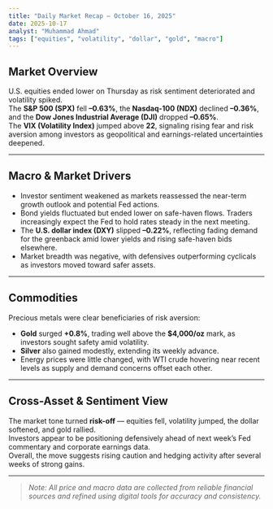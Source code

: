 ```yaml
---
title: "Daily Market Recap — October 16, 2025"
date: 2025-10-17
analyst: "Muhammad Ahmad"
tags: ["equities", "volatility", "dollar", "gold", "macro"]
---
```


## Market Overview

U.S. equities ended lower on Thursday as risk sentiment deteriorated and volatility spiked.  
The **S&P 500 (SPX)** fell **–0.63%**, the **Nasdaq-100 (NDX)** declined **–0.36%**, and the **Dow Jones Industrial Average (DJI)** dropped **–0.65%**.  
The **VIX (Volatility Index)** jumped above **22**, signaling rising fear and risk aversion among investors as geopolitical and earnings-related uncertainties deepened.

---

## Macro & Market Drivers

- Investor sentiment weakened as markets reassessed the near-term growth outlook and potential Fed actions.  
- Bond yields fluctuated but ended lower on safe-haven flows. Traders increasingly expect the Fed to hold rates steady in the next meeting.  
- The **U.S. dollar index (DXY)** slipped **–0.22%**, reflecting fading demand for the greenback amid lower yields and rising safe-haven bids elsewhere.  
- Market breadth was negative, with defensives outperforming cyclicals as investors moved toward safer assets.

---

## Commodities

Precious metals were clear beneficiaries of risk aversion:  
- **Gold** surged **+0.8%**, trading well above the **$4,000/oz** mark, as investors sought safety amid volatility.  
- **Silver** also gained modestly, extending its weekly advance.  
- Energy prices were little changed, with WTI crude hovering near recent levels as supply and demand concerns offset each other.

---

## Cross-Asset & Sentiment View

The market tone turned **risk-off** — equities fell, volatility jumped, the dollar softened, and gold rallied.  
Investors appear to be positioning defensively ahead of next week’s Fed commentary and corporate earnings data.  
Overall, the move suggests rising caution and hedging activity after several weeks of strong gains.

---

> *Note: All price and macro data are collected from reliable financial sources and refined using digital tools for accuracy and consistency.*
